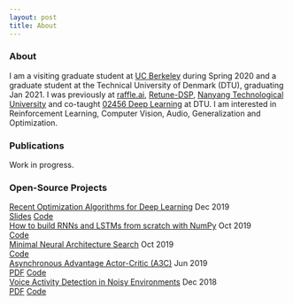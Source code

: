 ```yaml
---
layout: post
title: About
---
```


### About

I am a visiting graduate student at [UC Berkeley](https://www.berkeley.edu/) during Spring 2020 and a graduate student at the Technical University of Denmark (DTU), graduating Jan 2021. I was previously at [raffle.ai](https://www.raffle.ai/), [Retune-DSP](https://www.retune-dsp.com/), [Nanyang Technological University](https://www.ntu.edu.sg/Pages/home.aspx) and co-taught [02456 Deep Learning](https://github.com/DeepLearningDTU/02456-deep-learning-with-PyTorch) at DTU. I am interested in Reinforcement Learning, Computer Vision, Audio, Generalization and Optimization.


### Publications

Work in progress.


### Open-Source Projects

<div class="nicklashansen-item">
    <div class="nicklashansen-item-img" style="background-image: url(https://raw.githubusercontent.com/nicklashansen/neural-net-optimization/master/results/loss_cifar_sgd.png)" href="https://github.com/nicklashansen/neural-net-optimization"></div>
    <div class="nicklashansen-item-box">
    <a class="nicklashansen-item-title" href="https://github.com/nicklashansen/neural-net-optimization">Recent Optimization Algorithms for Deep Learning</a>
    <span class="nicklashansen-item-desc">Dec 2019</span>
    <div class="nicklashansen-item-links">
        <a class="nicklashansen-item-link nicklashansen-slides" href="https://drive.google.com/file/d/1JvwnXfL-u_kuym2IVzZ_IR9TFN_u4kte/view">Slides</a>
        <a class="nicklashansen-item-link nicklashansen-code" href="https://github.com/nicklashansen/neural-net-optimization">Code</a>
    </div>
</div>

<div class="nicklashansen-item">
    <div class="nicklashansen-item-img" style="background-image: url(https://i.imgur.com/sGdC9nY.png)" href="https://github.com/nicklashansen/rnn_lstm_from_scratch"></div>
    <div class="nicklashansen-item-box">
    <a class="nicklashansen-item-title" href="https://github.com/nicklashansen/rnn_lstm_from_scratch">How to build RNNs and LSTMs from scratch with NumPy</a>
    <span class="nicklashansen-item-desc">Oct 2019</span>
    <div class="nicklashansen-item-links">
        <a class="nicklashansen-item-link nicklashansen-code" href="https://github.com/nicklashansen/rnn_lstm_from_scratch">Code</a>
    </div>
</div>

<div class="nicklashansen-item">
    <div class="nicklashansen-item-img" style="background-image: url(https://i.imgur.com/HQ69F0j.png)" href="https://github.com/nicklashansen/minimal-nas"></div>
    <div class="nicklashansen-item-box">
    <a class="nicklashansen-item-title" href="https://github.com/nicklashansen/minimal-nas">Minimal Neural Architecture Search</a>
    <span class="nicklashansen-item-desc">Oct 2019</span>
    <div class="nicklashansen-item-links">
        <a class="nicklashansen-item-link nicklashansen-code" href="https://github.com/nicklashansen/minimal-nas">Code</a>
    </div>
</div>

<div class="nicklashansen-item">
    <div class="nicklashansen-item-img" style="background-image: url(https://i.imgur.com/LIG0d0K.png)" href="https://github.com/nicklashansen/a3c"></div>
    <div class="nicklashansen-item-box">
    <a class="nicklashansen-item-title" href="https://github.com/nicklashansen/a3c">Asynchronous Advantage Actor-Critic (A3C)</a>
    <span class="nicklashansen-item-desc">Jun 2019</span>
    <div class="nicklashansen-item-links">
        <a class="nicklashansen-item-link nicklashansen-pdf" href="https://github.com/nicklashansen/a3c/blob/master/paper.pdf">PDF</a>
        <a class="nicklashansen-item-link nicklashansen-code" href="https://github.com/nicklashansen/a3c">Code</a>
    </div>
</div>

<div class="nicklashansen-item">
    <div class="nicklashansen-item-img" style="background-image: url(https://i.imgur.com/FlPshTH.png)" href="https://github.com/nicklashansen/voice-activity-detection"></div>
    <div class="nicklashansen-item-box">
    <a class="nicklashansen-item-title" href="https://github.com/nicklashansen/voice-activity-detection">Voice Activity Detection in Noisy Environments</a>
    <span class="nicklashansen-item-desc">Dec 2018</span>
    <div class="nicklashansen-item-links">
        <a class="nicklashansen-item-link nicklashansen-pdf" href="https://github.com/nicklashansen/voice-activity-detection/blob/master/Paper.pdf">PDF</a>
        <a class="nicklashansen-item-link nicklashansen-code" href="https://github.com/nicklashansen/voice-activity-detection">Code</a>
    </div>
</div>
